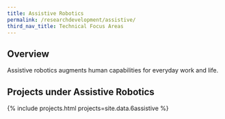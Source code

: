 ```yaml
---
title: Assistive Robotics
permalink: /researchdevelopment/assistive/
third_nav_title: Technical Focus Areas
---
```

## Overview  
Assistive robotics augments human capabilities for everyday work and life.

## Projects under Assistive Robotics

{% include projects.html projects=site.data.6assistive %}